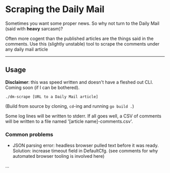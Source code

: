 # Scraping the Daily Mail

Sometimes you want some proper news. So why not turn to the Daily Mail (said with **heavy** sarcasm)?

Often more cogent than the published articles are the things said in the comments. Use this (slightly unstable)
tool to scrape the comments under any daily mail article

---
## Usage

**Disclaimer**: this was speed written and doesn't have a fleshed out CLI. Coming soon (if I can be bothered).

```shell
./dm-scrape [URL to a Daily Mail article]
```
(Build from source by cloning, `cd`-ing and running `go build .`)

Some log lines will be written to stderr. If all goes well, a CSV of comments will be written to a file named
'[article name]-comments.csv'.

### Common problems
- JSON parsing error: headless browser pulled text before it was ready. Solution: increase timeout field in DefaultCfg.
(see comments for why automated browser tooling is involved here)

...
